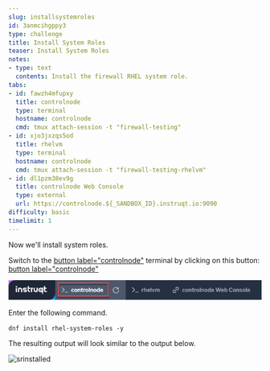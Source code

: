 ```yaml
---
slug: installsystemroles
id: 3anmcihgppy3
type: challenge
title: Install System Roles
teaser: Install System Roles
notes:
- type: text
  contents: Install the firewall RHEL system role.
tabs:
- id: fawzh4mfupxy
  title: controlnode
  type: terminal
  hostname: controlnode
  cmd: tmux attach-session -t "firewall-testing"
- id: xjo3jxzqs5od
  title: rhelvm
  type: terminal
  hostname: controlnode
  cmd: tmux attach-session -t "firewall-testing-rhelvm"
- id: dl1pzm38ev9g
  title: controlnode Web Console
  type: external
  url: https://controlnode.${_SANDBOX_ID}.instruqt.io:9090
difficulty: basic
timelimit: 1
---
```


Now we'll install system roles.

Switch to the [button label="controlnode"](tab-0) terminal by clicking on this button: [button label="controlnode"](tab-0)

![rhel tab](../assets/rhel-tab.png)

Enter the following command.

```bash,run
dnf install rhel-system-roles -y
```

The resulting output will look similar to the output below.

![srinstalled](../assets/srinstalled.png)
